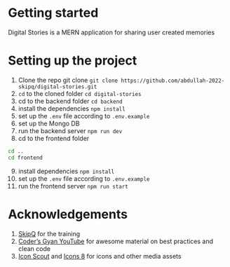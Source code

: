 # Getting started

Digital Stories is a MERN application for sharing user created memories


# Setting up the project

1. Clone the repo git clone `git clone https://github.com/abdullah-2022-skipq/digital-stories.git`
2. `cd` to the cloned folder `cd digital-stories`
3. cd to the backend folder `cd backend`
4. install the dependencies `npm install`
5. set up the `.env` file according to `.env.example`
6. set up the Mongo DB 
7. run the backend server `npm run dev`
8. cd to the frontend folder

```bash
cd ..
cd frontend
```

9. install dependencies `npm install`
10. set up the `.env` file according to `.env.example`
11. run the frontend server `npm run start`

# Acknowledgements

1. [SkipQ](https://www.skipq.org) for the training 
2. [Coder’s Gyan YouTube](https://www.youtube.com/channel/UCo9xTRmg1SqQ5JSsA2fAgJw) for awesome material on best practices and clean code
3. [Icon Scout](https://www.iconscout.com) and [Icons 8](https://icons8.com/) for icons and other media assets

